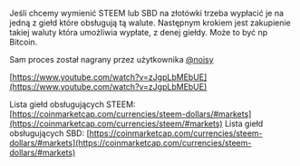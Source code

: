 Jeśli chcemy wymienić STEEM lub SBD na złotówki trzeba wypłacić je na jedną z giełd które obsługują tą walute.
Następnym krokiem jest zakupienie takiej waluty która umożliwia wypłate, z denej giełdy.
Może to być np Bitcoin.

Sam proces został nagrany przez użytkownika [@noisy](https://steemit.com/@noisy)   

[https://www.youtube.com/watch?v=zJgpLbMEbUE](https://www.youtube.com/watch?v=zJgpLbMEbUE)


Lista giełd obsługujących STEEM: [https://coinmarketcap.com/currencies/steem-dollars/#markets](https://coinmarketcap.com/currencies/steem/#markets)
Lista giełd obsługujących SBD: [https://coinmarketcap.com/currencies/steem-dollars/#markets](https://coinmarketcap.com/currencies/steem-dollars/#markets)
